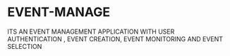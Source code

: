 # EVENT-MANAGE
ITS AN EVENT MANAGEMENT APPLICATION WITH USER AUTHENTICATION , EVENT CREATION, EVENT MONITORING AND EVENT SELECTION
